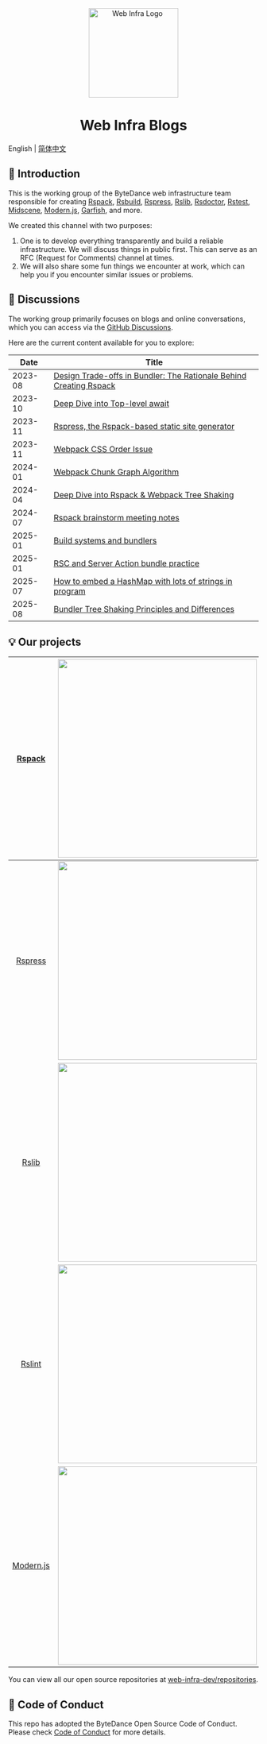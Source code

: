 <div align="center">
  <a href="https://webinfra.org/" target="blank"><img src="https://lf3-static.bytednsdoc.com/obj/eden-cn/zq-uylkvT/ljhwZthlaukjlkulzlp/web-infra-logo.png" width="180" alt="Web Infra Logo" /></a>
</div>

<h1 align="center">Web Infra Blogs</h1>

English | [简体中文](./README.zh-CN.md)

## 👋 Introduction

This is the working group of the ByteDance web infrastructure team responsible for creating [Rspack](https://github.com/web-infra-dev/rspack), [Rsbuild](https://github.com/web-infra-dev/rsbuild), [Rspress](https://github.com/web-infra-dev/rspress), [Rslib](https://github.com/web-infra-dev/rslib), [Rsdoctor](https://github.com/web-infra-dev/rsdoctor), [Rstest](https://github.com/web-infra-dev/rstest), [Midscene](https://github.com/web-infra-dev/midscene), [Modern.js](https://github.com/web-infra-dev/modern.js), [Garfish](https://github.com/web-infra-dev/garfish), and more.

We created this channel with two purposes:

1. One is to develop everything transparently and build a reliable infrastructure. We will discuss things in public first. This can serve as an RFC (Request for Comments) channel at times.
2. We will also share some fun things we encounter at work, which can help you if you encounter similar issues or problems.

## 💬 Discussions

The working group primarily focuses on blogs and online conversations, which you can access via the [GitHub Discussions](https://github.com/web-infra-dev/wg/discussions).

Here are the current content available for you to explore:

| Date    | Title                                                                                                                   |
| ------- | ----------------------------------------------------------------------------------------------------------------------- |
| 2023-08 | [Design Trade-offs in Bundler: The Rationale Behind Creating Rspack](https://github.com/web-infra-dev/wg/discussions/1) |
| 2023-10 | [Deep Dive into Top-level await](https://github.com/orgs/web-infra-dev/discussions/9)                                   |
| 2023-11 | [Rspress, the Rspack-based static site generator](https://github.com/web-infra-dev/wg/discussions/5)                    |
| 2023-11 | [Webpack CSS Order Issue](https://github.com/orgs/web-infra-dev/discussions/12)                                         |
| 2024-01 | [Webpack Chunk Graph Algorithm](https://github.com/orgs/web-infra-dev/discussions/15)                                   |
| 2024-04 | [Deep Dive into Rspack & Webpack Tree Shaking](https://github.com/orgs/web-infra-dev/discussions/17)                    |
| 2024-07 | [Rspack brainstorm meeting notes](https://github.com/web-infra-dev/rspack/discussions/7405)                             |
| 2025-01 | [Build systems and bundlers](https://github.com/orgs/web-infra-dev/discussions/24)                                      |
| 2025-01 | [RSC and Server Action bundle practice](https://github.com/orgs/web-infra-dev/discussions/23)                           |
| 2025-07 | [How to embed a HashMap with lots of strings in program](https://github.com/orgs/web-infra-dev/discussions/27)          |
| 2025-08 | [Bundler Tree Shaking Principles and Differences](https://github.com/orgs/web-infra-dev/discussions/29)                 |

## 💡 Our projects

|    [Rspack](https://github.com/web-infra-dev/rspack)    |  <a href="https://github.com/web-infra-dev/rspack" target="blank"><img src="https://github.com/user-attachments/assets/62a89253-dfdc-4564-b900-72b9e5186643" width="400" /></a>   |   [Rsbuild](https://github.com/web-infra-dev/rsbuild)    | <a href="https://github.com/web-infra-dev/rsbuild" target="blank"><img src="https://github.com/user-attachments/assets/6ba8fe2e-9160-4841-b298-82773a3466e1" width="400" /></a>  |
| :-----------------------------------------------------: | :-------------------------------------------------------------------------------------------------------------------------------------------------------------------------------: | :------------------------------------------------------: | :------------------------------------------------------------------------------------------------------------------------------------------------------------------------------: |
|   [Rspress](https://github.com/web-infra-dev/rspress)   |  <a href="https://github.com/web-infra-dev/rspress" target="blank"><img src="https://github.com/user-attachments/assets/610e5b3f-2f1a-4a0c-81a9-bc75bc0928cb" width="400" /></a>  |  [Rsdoctor](https://github.com/web-infra-dev/rsdoctor)   | <a href="https://github.com/web-infra-dev/rsdoctor" target="blank"><img src="https://github.com/user-attachments/assets/3b1612e5-c6d0-43ee-9313-722a2458d4be" width="400" /></a> |
|     [Rslib](https://github.com/web-infra-dev/rslib)     |   <a href="https://github.com/web-infra-dev/rslib" target="blank"><img src="https://github.com/user-attachments/assets/39cb6d20-b6e7-48e9-bb48-b8a8f2a2c680" width="400" /></a>   |    [Rstest](https://github.com/web-infra-dev/rstest)     |  <a href="https://github.com/web-infra-dev/rstest" target="blank"><img src="https://github.com/user-attachments/assets/c87a3499-2a54-40c4-9d2c-7575d85d6d9b" width="400" /></a>  |
|    [Rslint](https://github.com/web-infra-dev/rslint)    |  <a href="https://github.com/web-infra-dev/rslint" target="blank"><img src="https://github.com/user-attachments/assets/0d6c76ee-c287-4caa-bafb-f98680795687" width="400" /></a>   | [Midscene.js](https://github.com/web-infra-dev/midscene) | <a href="https://github.com/web-infra-dev/midscene" target="blank"><img src="https://github.com/user-attachments/assets/1cc0330f-91c3-4e27-8035-e730b05e1104" width="400" /></a> |
| [Modern.js](https://github.com/web-infra-dev/modern.js) | <a href="https://github.com/web-infra-dev/modern.js" target="blank"><img src="https://github.com/user-attachments/assets/9bdc7030-53cc-4d98-bcd0-c2a2bdc273ce" width="400" /></a> |   [Garfish](https://github.com/web-infra-dev/garfish)    | <a href="https://github.com/web-infra-dev/garfish" target="blank"><img src="https://github.com/user-attachments/assets/0c66e310-0a30-4026-bb26-e5174207464b" width="400" /></a>  |

You can view all our open source repositories at [web-infra-dev/repositories](https://github.com/orgs/web-infra-dev/repositories?sort=stargazers).

## 🤝 Code of Conduct

This repo has adopted the ByteDance Open Source Code of Conduct. Please check [Code of Conduct](./CODE_OF_CONDUCT.md) for more details.
